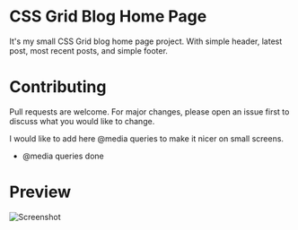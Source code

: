 # CSS Grid Blog Home Page

It's my small CSS Grid blog home page project. With simple header, latest post, most recent posts, and simple footer. 

# Contributing

Pull requests are welcome. For major changes, please open an issue first to discuss what you would like to change.

I would like to add here @media queries to make it nicer on small screens. 
 + @media queries done 
# Preview
![Screenshot](https://i.imgur.com/R6bGafi.png)

